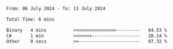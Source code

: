 <!--START_SECTION:waka-->

```txt
From: 06 July 2024 - To: 13 July 2024

Total Time: 6 mins

Binary   4 mins          >>>>>>>>>>>>>>>>---------   64.53 %
C#       1 min           >>>>>>>------------------   28.14 %
Other    0 secs          >>-----------------------   07.32 %
```

<!--END_SECTION:waka-->
